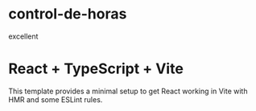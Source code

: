 # control-de-horas
excellent

# React + TypeScript + Vite

This template provides a minimal setup to get React working in Vite with HMR and some ESLint rules.